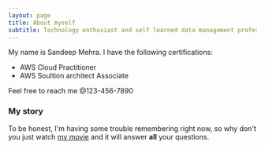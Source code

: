 ```yaml
---
layout: page
title: About myself
subtitle: Technology enthusiast and self learned data management professional!!
---
```


My name is Sandeep Mehra. I have the following certifications:

- AWS Cloud Practitioner
- AWS Soultion architect Associate

Feel free to reach me @123-456-7890

### My story

To be honest, I'm having some trouble remembering right now, so why don't you just watch [my movie](https://en.wikipedia.org/wiki/The_Princess_Bride_%28film%29) and it will answer **all** your questions.
